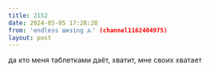 ```yaml
---
title: 2152
date: 2024-05-05 17:28:28
from: 'endless шизing ⍼' (channel1162404975)
layout: post
---
```


да кто меня таблетками даёт, хватит, мне своих хватает

